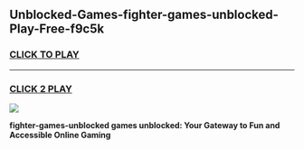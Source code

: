 
## Unblocked-Games-fighter-games-unblocked-Play-Free-f9c5k
<h3>
<a href="https://premium76.site?title=fighter-games-unblocked&ref=22A">CLICK TO PLAY</a></h3>
<hr>

<h3>
<a href="https://premium76.site?title=fighter-games-unblocked&ref=22A">CLICK 2 PLAY</a>
  
</h3>

<a href="https://premium76.site?title=fighter-games-unblocked&ref=22A"><img src="https://clearcache.store/games.png"></a>


**fighter-games-unblocked games unblocked: Your Gateway to Fun and Accessible Online Gaming**

